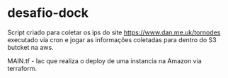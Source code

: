 # desafio-dock

Script criado para coletar os ips do site https://www.dan.me.uk/tornodes executado via cron e jogar as informações coletadas para dentro do S3 butcket na aws.

MAIN.tf - Iac que realiza o deploy de uma instancia na Amazon via terraform.
